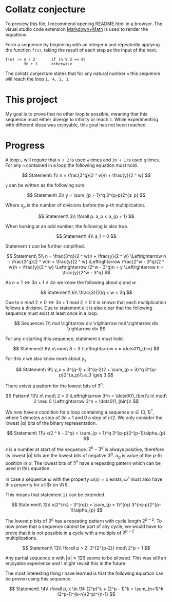 # Collatz conjecture

To preview this file, I recommend opening README.html in a browser.
The visual studio code extension [Markdown+Math] is used to render the equations.

Form a sequence by beginning with an integer `n` and
repeatedly applying the function `f(n)`, taking the result of each step as the input of the next.

```
f(n) := n / 2       if (n % 2 == 0)
        3n + 1      otherwise
```

The collatz conjecture states that for any natural number `n` this
sequence will reach the loop `1, 4, 2, 1`.

[Markdown+Math]: https://marketplace.visualstudio.com/items?itemName=goessner.mdmath

# This project

My goal is to prove that no other loop is possible, meaning that this
sequence must either diverge to infinity or reach `1`. While experimenting with different ideas was enjoyable, 
this goal has not been reached.

# Progress

A loop `L` will require that `n / 2` is used `w` times and `3n + 1` is used `q` times.
For any `n` contained in a loop the following equation must hold.

$$
Statement\ 1\\
n = \frac{3^q}{2 ^ w}n + \frac{y}{2 ^ w}
$$

`y` can be written as the following sum.

$$
Statement\ 2\\
y = \sum_{p = 1}^q 3^{q-p}2^{a_p}
$$

Where $a_p$ is the number of divisions before the `p`-th multiplication.

$$
Statement\ 3\\
\forall p: a_p < a_{p + 1}
$$

When looking at an odd number, the following is also true.

$$
Statement\ 4\\
a_1 = 0
$$

Statement `1` can be further simplified.

$$
Statement\ 5\\
n = \frac{3^q}{2 ^ w}n + \frac{y}{2 ^ w} \Leftrightarrow
n -  \frac{3^q}{2 ^ w}n =  \frac{y}{2 ^ w} \Leftrightarrow
\frac{2^w - 3^q}{2 ^ w}n = \frac{y}{2 ^ w} \Leftrightarrow
(2^w - 3^q)n = y \Leftrightarrow
n = \frac{y}{2^w - 3^q}
$$

As $n \neq 1 \Leftrightarrow 3n + 1 \neq 4n$ we know the following about $q$ and $w$

$$
Statement\ 6\\
\frac{3}{2}q < w < 2q
$$

Due to $n\ mod\ 2 \neq 0 \Leftrightarrow 3n + 1\ mod\ 2 = 0$ it is known that each multiplication follows a division. Due to statement `6` it is also clear that the following sequence must exist at least once in a loop.

$$
Sequence\ 7\\
mul \rightarrow div \rightarrow mul \rightarrow div \rightarrow div
$$

For any $x$ starting this sequence, statement `8` must hold.

$$
Statement\ 8\\
x\ mod\ 8 = 3 \Leftrightarrow x = \dots011_{bin}
$$

For this $x$ we also know more about $y_x$

$$
Statement\ 9\\
y_x = 3^{q-1} + 3^{q-2}2 + \sum_{p = 3}^q 3^{q-p}2^{a_p}\\
a_3 \geq 3
$$

There exists a pattern for the lowest bits of $3^n$.

$$
Pattern\ 10\\
n\ mod\ 2 = 0 \Leftrightarrow 3^n = \dots001_{bin}\\
n\ mod\ 2 \neq 0 \Leftrightarrow 3^n = \dots011_{bin}\\
$$

We now have a condition for a loop
containing a sequence $\alpha \in \{0, 1\}^*$,
where $1$ denotes a step of $3n + 1$ and $0$ a step of $n / 2$.
We only consider the lowest $|\alpha|$ bits of the binary representation.

$$
Statement\ 11\\
x(2 ^ k - 3^q) = \sum_{p = 1}^q 3^{q-p}2^{p-1}\alpha_{p}
$$

$x$ is a number at start of the sequence.
$2^k - 3^q$ is always positive,
therefore its lowest $|\alpha|$ bits are the lowest bits of negative $3^q$.
$\alpha_p$ is value of the $p$-th position in $\alpha$.
The lowest bits of $3^n$ have a repeating pattern which can be used in this equation.

In case a sequence $\omega$ with the property $\omega(x) = x$ exists, $\omega^r$ must also have this property for all $r \in \N$.

This means that statement `11` can be extended.

$$
Statement\ 12\\
x(2^{rk} - 3^{rq}) = \sum_{p = 1}^{rq} 3^{rq-p}2^{p-1}\alpha_{p}
$$

The lowest $p$ bits of $3^n$ has a repeating pattern with cycle length $2^{p-2}$.
To now prove that a sequence cannot be part of any cycle, we would have to prove that
it is not possible in a cycle with a multiple of $2^{p-2}$ multiplications.

$$
Statement\ 13\\
\forall p > 2: 3^{2^{p-2}} mod\ 2^p = 1
$$

Any partial sequence $\alpha$ with $|\alpha| \leq 126$ seems to be allowed.
This was still an enjoyable experience and I might revisit this in the future.

The most interesting thing I have learned is that the following equation can be proven using this sequence.

$$
Statement\ 14\\
\forall p, k \in \N: (2^p)^k + (2^p - 1)^k = \sum_{n=1}^k (2^p-1)^{k-n}(2^p)^{n-1}
$$